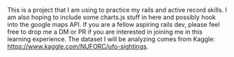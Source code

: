 This is a project that I am using to practice my rails and active record skills.  I am also hoping to include some charts.js stuff in here and possibly hook into the google maps API.  If you are a fellow aspiring rails dev, please feel free to drop me a DM or PR if you are interested in joining me in this learning experience.  The dataset I will be analyzing comes from Kaggle: https://www.kaggle.com/NUFORC/ufo-sightings.
